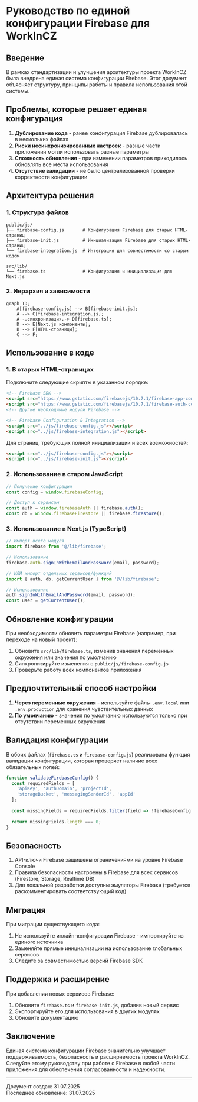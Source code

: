 # Руководство по единой конфигурации Firebase для WorkInCZ

## Введение

В рамках стандартизации и улучшения архитектуры проекта WorkInCZ была внедрена единая система конфигурации Firebase. Этот документ объясняет структуру, принципы работы и правила использования этой системы.

## Проблемы, которые решает единая конфигурация

1. **Дублирование кода** - ранее конфигурация Firebase дублировалась в нескольких файлах
2. **Риски несинхронизированных настроек** - разные части приложения могли использовать разные параметры
3. **Сложность обновления** - при изменении параметров приходилось обновлять все места использования
4. **Отсутствие валидации** - не было централизованной проверки корректности конфигурации

## Архитектура решения

### 1. Структура файлов

```
public/js/
├── firebase-config.js       # Конфигурация Firebase для старых HTML-страниц
├── firebase-init.js         # Инициализация Firebase для старых HTML-страниц
└── firebase-integration.js  # Интеграция для совместимости со старым кодом

src/lib/
└── firebase.ts              # Конфигурация и инициализация для Next.js
```

### 2. Иерархия и зависимости

```mermaid
graph TD;
    A[firebase-config.js] --> B[firebase-init.js];
    A --> C[firebase-integration.js];
    A -.синхронизация.-> D[firebase.ts];
    D --> E[Next.js компоненты];
    B --> F[HTML-страницы];
    C --> F;
```

## Использование в коде

### 1. В старых HTML-страницах

Подключите следующие скрипты в указанном порядке:

```html
<!-- Firebase SDK -->
<script src="https://www.gstatic.com/firebasejs/10.7.1/firebase-app-compat.js"></script>
<script src="https://www.gstatic.com/firebasejs/10.7.1/firebase-auth-compat.js"></script>
<!-- Другие необходимые модули Firebase -->

<!-- Firebase Configuration & Integration -->
<script src="../js/firebase-config.js"></script>
<script src="../js/firebase-integration.js"></script>
```

Для страниц, требующих полной инициализации и всех возможностей:

```html
<script src="../js/firebase-config.js"></script>
<script src="../js/firebase-init.js"></script>
```

### 2. Использование в старом JavaScript

```js
// Получение конфигурации
const config = window.firebaseConfig;

// Доступ к сервисам
const auth = window.firebaseAuth || firebase.auth();
const db = window.firebaseFirestore || firebase.firestore();
```

### 3. Использование в Next.js (TypeScript)

```typescript
// Импорт всего модуля
import firebase from '@/lib/firebase';

// Использование
firebase.auth.signInWithEmailAndPassword(email, password);

// ИЛИ импорт отдельных сервисов/функций
import { auth, db, getCurrentUser } from '@/lib/firebase';

// Использование
auth.signInWithEmailAndPassword(email, password);
const user = getCurrentUser();
```

## Обновление конфигурации

При необходимости обновить параметры Firebase (например, при переходе на новый проект):

1. Обновите `src/lib/firebase.ts`, изменив значения переменных окружения или значения по умолчанию
2. Синхронизируйте изменения с `public/js/firebase-config.js`
3. Проверьте работу всех компонентов приложения

## Предпочтительный способ настройки

1. **Через переменные окружения** - используйте файлы `.env.local` или `.env.production` для хранения чувствительных данных
2. **По умолчанию** - значения по умолчанию используются только при отсутствии переменных окружения

## Валидация конфигурации

В обоих файлах (`firebase.ts` и `firebase-config.js`) реализована функция валидации конфигурации, которая проверяет наличие всех обязательных полей:

```js
function validateFirebaseConfig() {
  const requiredFields = [
    'apiKey', 'authDomain', 'projectId', 
    'storageBucket', 'messagingSenderId', 'appId'
  ];
  
  const missingFields = requiredFields.filter(field => !firebaseConfig[field]);
  
  return missingFields.length === 0;
}
```

## Безопасность

1. API-ключи Firebase защищены ограничениями на уровне Firebase Console
2. Правила безопасности настроены в Firebase для всех сервисов (Firestore, Storage, Realtime DB)
3. Для локальной разработки доступны эмуляторы Firebase (требуется раскомментировать соответствующий код)

## Миграция

При миграции существующего кода:

1. Не используйте инлайн-конфигурации Firebase - импортируйте из единого источника
2. Заменяйте прямые инициализации на использование глобальных сервисов
3. Следите за совместимостью версий Firebase SDK

## Поддержка и расширение

При добавлении новых сервисов Firebase:

1. Обновите `firebase.ts` и `firebase-init.js`, добавив новый сервис
2. Экспортируйте его для использования в других модулях
3. Обновите документацию

## Заключение

Единая система конфигурации Firebase значительно улучшает поддерживаемость, безопасность и расширяемость проекта WorkInCZ. Следуйте этому руководству при работе с Firebase в любой части приложения для обеспечения согласованности и надежности.

---

Документ создан: 31.07.2025  
Последнее обновление: 31.07.2025